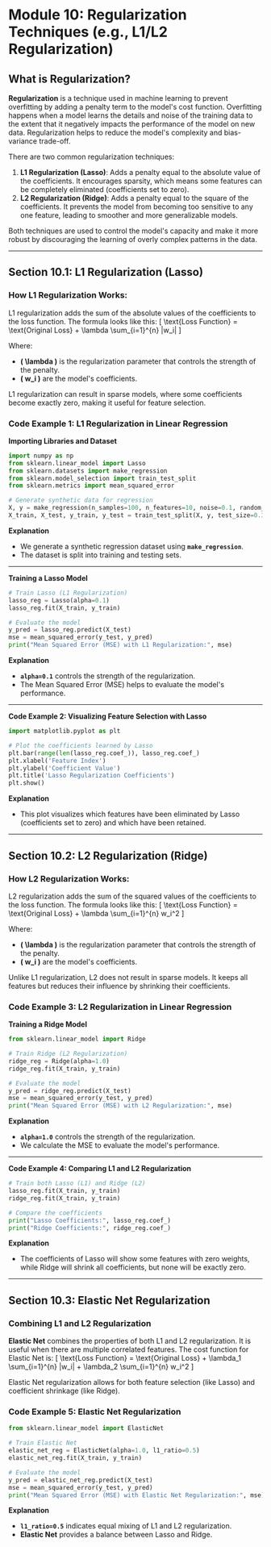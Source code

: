 # Module 10: Regularization Techniques (e.g., L1/L2 Regularization)

## What is Regularization?

**Regularization** is a technique used in machine learning to prevent overfitting by adding a penalty term to the model's cost function. Overfitting happens when a model learns the details and noise of the training data to the extent that it negatively impacts the performance of the model on new data. Regularization helps to reduce the model's complexity and bias-variance trade-off.

There are two common regularization techniques:

1. **L1 Regularization (Lasso)**: Adds a penalty equal to the absolute value of the coefficients. It encourages sparsity, which means some features can be completely eliminated (coefficients set to zero).
2. **L2 Regularization (Ridge)**: Adds a penalty equal to the square of the coefficients. It prevents the model from becoming too sensitive to any one feature, leading to smoother and more generalizable models.

Both techniques are used to control the model's capacity and make it more robust by discouraging the learning of overly complex patterns in the data.

---

## Section 10.1: L1 Regularization (Lasso)

### How L1 Regularization Works:

L1 regularization adds the sum of the absolute values of the coefficients to the loss function. The formula looks like this:
\[ \text{Loss Function} = \text{Original Loss} + \lambda \sum_{i=1}^{n} |w_i| \]

Where:

- **\( \lambda \)** is the regularization parameter that controls the strength of the penalty.
- **\( w_i \)** are the model's coefficients.

L1 regularization can result in sparse models, where some coefficients become exactly zero, making it useful for feature selection.

### Code Example 1: L1 Regularization in Linear Regression

**Importing Libraries and Dataset**

```python
import numpy as np
from sklearn.linear_model import Lasso
from sklearn.datasets import make_regression
from sklearn.model_selection import train_test_split
from sklearn.metrics import mean_squared_error

# Generate synthetic data for regression
X, y = make_regression(n_samples=100, n_features=10, noise=0.1, random_state=42)
X_train, X_test, y_train, y_test = train_test_split(X, y, test_size=0.3, random_state=42)

```

**Explanation**

- We generate a synthetic regression dataset using **`make_regression`**.
- The dataset is split into training and testing sets.

---

**Training a Lasso Model**

```python
# Train Lasso (L1 Regularization)
lasso_reg = Lasso(alpha=0.1)
lasso_reg.fit(X_train, y_train)

# Evaluate the model
y_pred = lasso_reg.predict(X_test)
mse = mean_squared_error(y_test, y_pred)
print("Mean Squared Error (MSE) with L1 Regularization:", mse)

```

**Explanation**

- **`alpha=0.1`** controls the strength of the regularization.
- The Mean Squared Error (MSE) helps to evaluate the model's performance.

---

**Code Example 2: Visualizing Feature Selection with Lasso**

```python
import matplotlib.pyplot as plt

# Plot the coefficients learned by Lasso
plt.bar(range(len(lasso_reg.coef_)), lasso_reg.coef_)
plt.xlabel('Feature Index')
plt.ylabel('Coefficient Value')
plt.title('Lasso Regularization Coefficients')
plt.show()

```

**Explanation**

- This plot visualizes which features have been eliminated by Lasso (coefficients set to zero) and which have been retained.

---

## Section 10.2: L2 Regularization (Ridge)

### How L2 Regularization Works:

L2 regularization adds the sum of the squared values of the coefficients to the loss function. The formula looks like this:
\[ \text{Loss Function} = \text{Original Loss} + \lambda \sum_{i=1}^{n} w_i^2 \]

Where:

- **\( \lambda \)** is the regularization parameter that controls the strength of the penalty.
- **\( w_i \)** are the model's coefficients.

Unlike L1 regularization, L2 does not result in sparse models. It keeps all features but reduces their influence by shrinking their coefficients.

### Code Example 3: L2 Regularization in Linear Regression

**Training a Ridge Model**

```python
from sklearn.linear_model import Ridge

# Train Ridge (L2 Regularization)
ridge_reg = Ridge(alpha=1.0)
ridge_reg.fit(X_train, y_train)

# Evaluate the model
y_pred = ridge_reg.predict(X_test)
mse = mean_squared_error(y_test, y_pred)
print("Mean Squared Error (MSE) with L2 Regularization:", mse)

```

**Explanation**

- **`alpha=1.0`** controls the strength of the regularization.
- We calculate the MSE to evaluate the model's performance.

---

**Code Example 4: Comparing L1 and L2 Regularization**

```python
# Train both Lasso (L1) and Ridge (L2)
lasso_reg.fit(X_train, y_train)
ridge_reg.fit(X_train, y_train)

# Compare the coefficients
print("Lasso Coefficients:", lasso_reg.coef_)
print("Ridge Coefficients:", ridge_reg.coef_)

```

**Explanation**

- The coefficients of Lasso will show some features with zero weights, while Ridge will shrink all coefficients, but none will be exactly zero.

---

## Section 10.3: Elastic Net Regularization

### Combining L1 and L2 Regularization

**Elastic Net** combines the properties of both L1 and L2 regularization. It is useful when there are multiple correlated features. The cost function for Elastic Net is:
\[ \text{Loss Function} = \text{Original Loss} + \lambda_1 \sum_{i=1}^{n} |w_i| + \lambda_2 \sum_{i=1}^{n} w_i^2 \]

Elastic Net regularization allows for both feature selection (like Lasso) and coefficient shrinkage (like Ridge).

### Code Example 5: Elastic Net Regularization

```python
from sklearn.linear_model import ElasticNet

# Train Elastic Net
elastic_net_reg = ElasticNet(alpha=1.0, l1_ratio=0.5)
elastic_net_reg.fit(X_train, y_train)

# Evaluate the model
y_pred = elastic_net_reg.predict(X_test)
mse = mean_squared_error(y_test, y_pred)
print("Mean Squared Error (MSE) with Elastic Net Regularization:", mse)

```

**Explanation**

- **`l1_ratio=0.5`** indicates equal mixing of L1 and L2 regularization.
- **Elastic Net** provides a balance between Lasso and Ridge.